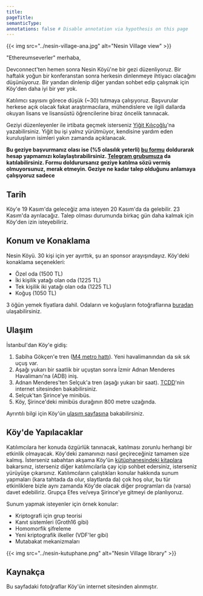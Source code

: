 ```yaml
---
title:
pageTitle:
semanticType:
annotations: false # Disable annotation via hypothesis on this page
---
```


{{< img src="../nesin-village-ana.jpg" alt="Nesin Village view" >}}

"Ethereumseverler" merhaba,

Devconnect'ten hemen sonra Nesin Köyü'ne bir gezi düzenliyoruz. Bir haftalık yoğun bir konferanstan sonra herkesin dinlenmeye ihtiyacı olacağını düşünüyoruz. Bir yandan dinlenip diğer yandan sohbet edip çalışmak için Köy'den daha iyi bir yer yok.

Katılımcı sayısını görece düşük (~30) tutmaya çalışıyoruz. Başvurular herkese açık olacak fakat araştırmacılara, mühendislere ve ilgili dallarda okuyan lisans ve lisansüstü öğrencilerine biraz öncelik tanınacak.

Geziyi düzenleyenler ile irtibata geçmek isterseniz [Yiğit Kılıçoğlu](https://yigitkilicoglu.com)'na yazabilirsiniz. Yiğit bu işi yalnız yürütmüyor, kendisine yardım eden kuruluşların isimleri yakın zamanda açıklanacak.

**Bu geziye başvurmanız olası ise (%5 olasılık yeterli) [bu formu](https://forms.gle/bvfUbDNhGPeg3GCR6) doldurarak hesap yapmamızı kolaylaştırabilirsiniz. [Telegram grubumuza](https://t.me/+u6Mfogc8KtI0NWEx) da katılabilirsiniz. Formu doldurursanız geziye katılma sözü vermiş olmuyorsunuz, merak etmeyin. Geziye ne kadar talep olduğunu anlamaya çalışıyoruz sadece**

## Tarih

Köy'e 19 Kasım'da geleceğiz ama isteyen 20 Kasım'da da gelebilir. 23 Kasım'da ayrılacağız. Talep olması durumunda birkaç gün daha kalmak için Köy'den izin isteyebiliriz.

## Konum ve Konaklama

Nesin Köyü. 30 kişi için yer ayırttık, şu an sponsor arayışındayız. Köy'deki konaklama seçenekleri:

* Özel oda (1500 TL)
* İki kişilik yatağı olan oda  (1225 TL)
* Tek kişilik iki yatağı olan oda (1225 TL)
* Koğuş (1050 TL)

3 öğün yemek fiyatlara dahil. Odaların ve koğuşların fotoğraflarına [buradan](https://nesinkoyleri.org/galeri/) ulaşabilirsiniz.

## Ulaşım

İstanbul'dan Köy'e gidiş:

1. Sabiha Gökçen'e tren ([M4 metro hattı](https://www.metro.istanbul/Hatlarimiz/HatDetay?hat=M4)). Yeni havalimanından da sık sık uçuş var.
2. Aşağı yukarı bir saatlik bir uçuştan sonra İzmir Adnan Menderes Havalimanı'na (ADB) iniş.
3. Adnan Menderes'ten Selçuk'a tren (aşağı yukarı bir saat). [TCDD](https://bilet.tcdd.gov.tr/)'nin internet sitesinden bakabilirsiniz.
4. Selçuk'tan Şirince'ye minibüs.
5. Köy, Şirince'deki minibüs durağının 800 metre uzağında.

Ayrıntılı bilgi için Köy'ün [ulaşım sayfasına](https://nesinkoyleri.org/ulasim/) bakabilirsiniz.

## Köy'de Yapılacaklar

Katılımcılara her konuda özgürlük tanınacak, katılması zorunlu herhangi bir etkinlik olmayacak. Köy'deki zamanınızı nasıl geçireceğiniz tamamen size kalmış. İsterseniz sabahtan akşama Köy'ün [kütüphanesindeki kitaplara](https://nesinkoyleri.org/kutuphanemiz/) bakarsınız, isterseniz diğer katılımcılarla çay içip sohbet edersiniz, isterseniz yürüyüşe çıkarsınız. Katılımcıların çalıştıkları konular hakkında sunum yapmaları (kara tahtada da olur, slaytlarda da) çok hoş olur, bu tür etkinliklere bizle aynı zamanda Köy'de olacak diğer programları da (varsa) davet edebiliriz. Grupça Efes ve/veya Şirince'ye gitmeyi de planlıyoruz.

Sunum yapmak isteyenler için örnek konular:
* Kriptografi için grup teorisi
* Kanıt sistemleri (Groth16 gibi)
* Homomorfik şifreleme
* Yeni kriptografik ilkeller (VDF'ler gibi)
* Mutabakat mekanizmaları

{{< img src="../nesin-kutuphane.png" alt="Nesin Village library" >}}

## Kaynakça
Bu sayfadaki fotoğraflar Köy'ün internet sitesinden alınmıştır.
